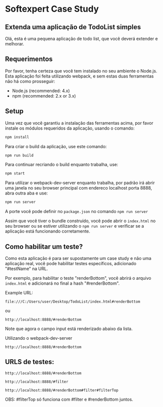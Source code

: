 # Softexpert Case Study

## Extenda uma aplicação de TodoList simples

Olá, esta é uma pequena aplicação de todo list, que você deverá extender e melhorar.

## Requerimentos

Por favor, tenha certeza que você tem instalado no seu ambiente o Node.js. 
Esta aplicação foi feita utilizando webpack, e sem estas duas ferramentas não há como prosseguir:

- Node.js (recommended: 4.x)
- npm (recommended: 2.x or 3.x)

## Setup

Uma vez que você garantiu a instalação das ferramentas acima, por favor instale os 
módulos requeridos da aplicação, usando o comando:


```sh
npm install
```

Para criar o build da aplicação, use este comando:

```sh
npm run build
```

Para continuar recriando o build enquanto trabalha, use:

```sh
npm start
```

Para utilizar o webpack-dev-server enquanto trabalha, por padrão irá abrir uma janela no seu browser principal com endereco localhost porta 8888, abra outra aba e use:

```sh
npm run server
```
A porte você pode definir no `package.json` no comando `npm run server`

Assim que você tiver o bundle construído, você pode abrir o `index.html` no seu browser ou se estiver utilizando o ```npm run server```  e 
verificar se a aplicação está funcionando corretamente.

## Como habilitar um teste?

Como esta aplicação é para ser supostamente um case study e não uma aplicação real,
você pode habilitar testes específicos, adicionado "#testName" na URL.

Por exemplo, para habilitar o teste "renderBottom", você abrirá o arquivo `index.html` 
e adicionará no final a hash "#renderBottom".

Example URL:
```
file:///C:/Users/user/Desktop/TodoList/index.html#renderBottom
```
ou
```
http://localhost:8888/#renderBottom
```
Note que agora o campo input está renderizado abaixo da lista.

Utilizando o webpack-dev-server
```
http://localhost:8888/#renderBottom

```
## URLS de testes: 

```
http://localhost:8888/#renderBottom
```
```
http://localhost:8888/#filter
```
```
http://localhost:8888/#renderBottom#filter#filterTop
```
OBS: #filterTop só funciona com #filter e #renderBottom juntos.
